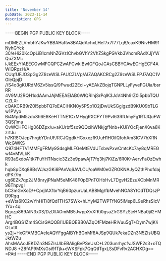 ```yaml
---
title: 'November 14'
pubDate: 2023-11-14
description: GPG
---
```

<span class="break-all">
-----BEGIN PGP PUBLIC KEY BLOCK-----

mDMEZLVmbhYJKwYBBAHaRw8BAQdAchxLHef7x7f77Lq6/caxK9NivHM91NyhGYck
30/eHi20KcOpLiB1cmNhZGVzIChvbGVhY2VhZSkgPGVkb3VhcmRAdXJjYWQuZXM+
iJkEExYIAEECGwMFCQPCZwAFCwkIBwIGFQoJCAsCBBYCAwECHgECF4AWIQRpzH/A
CUqfUFJO3pGg2Z9zeWSLFAUCZLVp/AIZAQAKCRCg2Z9zeWSLFPJ7AQC1VGleQpjD
//S4o3gKURdM6Zv5issQ/9Fwud22Eci+yAEAkZBojqTGNPLLyFyveFGUia/bsrRR
4V9MJ2RQH1cdAAmJAjMEEAEIAB0WIQRIhjSrPqlK3JoV4Nh9rZ0l5pbbTQUCZLXr
cQAKCRB9rZ0l5pbbTQ7oEAClHKN0y5PSp1O2jDwUkSGgigzdB9KU09bTLGw1PVyo
Bi4MpdM5zdo8h6E8KeHTTNE1CxMHygRXCFYT9PvI63RfUmyFg1RTJQuFW3QSj1ma
OvWCHFOHg06DZpx/u+aKUrbf5so9QQxihWNkjgfNnb+KUiYOcFjen/Kwa6KzrtJu
h7KR8OJcp7hrgbYDnUF/RCJQgdkHGxxxzfKUuH1HOiIQfohAm3ICV7hXRNWcGWKS
Q974HFTV1MMFgFRMy9SdsgMLFGeMtEVdUTsbwPxwCmtcKc7ay8qMREGwf4vMVLkK
R93aSxdoA1tk7FuYHTNscic3Zz3e9pawAjT7fq3hj7KiZz/6R0K+AervFaOzEwhk
hqb8pDXq89BsWJszGKi6PAnVq6AVLCU/oaWM0eGZROKNAJyQZthPhofdajdPKr7m
ug6EZk7qp2JM8nryjPNaM5eMK48F0pEPnTOHbHvL7DgvH2EzuXCbMnMR96ThpvgI
bC3mGvXoD/+CprjIAX1brYqB60pzurUaLAB8Mg/fbMvehNOA8YtCdTDQszPD9Rgq
+eWta6KC2wYhHiT/8fQd1THS7SWk+hLYyM2TWPTfNG5iMsp6L9eRhsSIcV1Yx+4q
Bgxzp869AlN3x0S/DzDllAOmMB5JwppXvXfKi0gsaZIrGSYzSjeHNBa0jil2+MHC
Arg4BGS1Zm4SCisGAQQBl1UBBQEBB0AZqOfFMzeHRIVuu5gT+Dym7wjK/iOLxtIt
ys2j+HxGFAMBCAeIeAQYFggAIBYhBGnMf8AJSp9QUk7ekaDZn3N5ZIsUBQJktWZu
AhsMAAoJEKDZn3N5ZIsUlbEBAIigBvPSeUsC+L203unrhycfvJSWF2s3+oTQNDJ8
+Z8fAP9MXsGsi9fTjk+eWKSFpk7QqQtITgxLSsDFvRv2ACHXDg==
=PAtI
-----END PGP PUBLIC KEY BLOCK-----
</span>